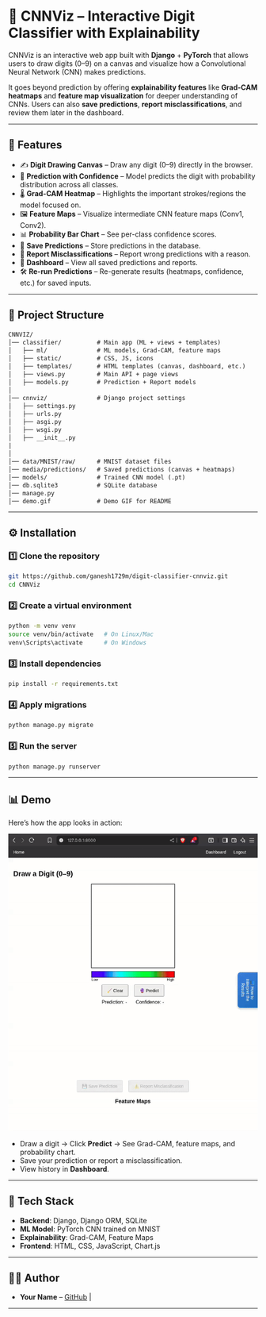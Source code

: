 # 🧠 CNNViz – Interactive Digit Classifier with Explainability

CNNViz is an interactive web app built with **Django** + **PyTorch** that allows users to draw digits (0–9) on a canvas and visualize how a Convolutional Neural Network (CNN) makes predictions.

It goes beyond prediction by offering **explainability features** like **Grad-CAM heatmaps** and **feature map visualization** for deeper understanding of CNNs. Users can also **save predictions**, **report misclassifications**, and review them later in the dashboard.

---

## 🚀 Features

* ✍️ **Digit Drawing Canvas** – Draw any digit (0–9) directly in the browser.
* 🔮 **Prediction with Confidence** – Model predicts the digit with probability distribution across all classes.
* 🌡 **Grad-CAM Heatmap** – Highlights the important strokes/regions the model focused on.
* 🖼 **Feature Maps** – Visualize intermediate CNN feature maps (Conv1, Conv2).
* 📊 **Probability Bar Chart** – See per-class confidence scores.
* 💾 **Save Predictions** – Store predictions in the database.
* 🚩 **Report Misclassifications** – Report wrong predictions with a reason.
* 📂 **Dashboard** – View all saved predictions and reports.
* 🛠 **Re-run Predictions** – Re-generate results (heatmaps, confidence, etc.) for saved inputs.

---

## 📂 Project Structure

```
CNNVIZ/
│── classifier/          # Main app (ML + views + templates)
│   ├── ml/              # ML models, Grad-CAM, feature maps
│   ├── static/          # CSS, JS, icons
│   ├── templates/       # HTML templates (canvas, dashboard, etc.)
│   ├── views.py         # Main API + page views
│   ├── models.py        # Prediction + Report models
│
│── cnnviz/              # Django project settings
│   ├── settings.py
│   ├── urls.py
│   ├── asgi.py
│   ├── wsgi.py
│   ├── __init__.py
|
│
│── data/MNIST/raw/      # MNIST dataset files
│── media/predictions/   # Saved predictions (canvas + heatmaps)
│── models/              # Trained CNN model (.pt)
│── db.sqlite3           # SQLite database
│── manage.py
│── demo.gif             # Demo GIF for README
```

---

## ⚙️ Installation

### 1️⃣ Clone the repository

```bash
git https://github.com/ganesh1729m/digit-classifier-cnnviz.git
cd CNNViz
```

### 2️⃣ Create a virtual environment

```bash
python -m venv venv
source venv/bin/activate   # On Linux/Mac
venv\Scripts\activate      # On Windows
```

### 3️⃣ Install dependencies

```bash
pip install -r requirements.txt
```

### 4️⃣ Apply migrations

```bash
python manage.py migrate
```

### 5️⃣ Run the server

```bash
python manage.py runserver
```

---

## 📊 Demo

Here’s how the app looks in action:

![Demo](demo.gif)

* Draw a digit → Click **Predict** → See Grad-CAM, feature maps, and probability chart.
* Save your prediction or report a misclassification.
* View history in **Dashboard**.

---

## 🧩 Tech Stack

* **Backend**: Django, Django ORM, SQLite
* **ML Model**: PyTorch CNN trained on MNIST
* **Explainability**: Grad-CAM, Feature Maps
* **Frontend**: HTML, CSS, JavaScript, Chart.js

---

## 👨‍💻 Author

* **Your Name** – [GitHub](https://github.com/ganesh1729m) | 

---
